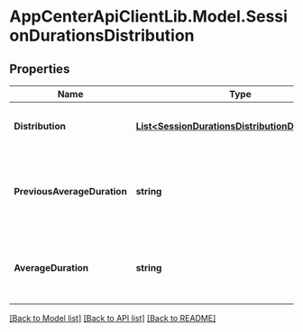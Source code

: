 # AppCenterApiClientLib.Model.SessionDurationsDistribution
## Properties

Name | Type | Description | Notes
------------ | ------------- | ------------- | -------------
**Distribution** | [**List&lt;SessionDurationsDistributionDistribution&gt;**](SessionDurationsDistributionDistribution.md) | The count of sessions in these buckets. | [optional] 
**PreviousAverageDuration** | **string** | The previous average session duration for previous time range. | [optional] 
**AverageDuration** | **string** | The average session duration for current time range. | [optional] 

[[Back to Model list]](../README.md#documentation-for-models) [[Back to API list]](../README.md#documentation-for-api-endpoints) [[Back to README]](../README.md)

